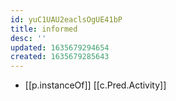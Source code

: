 ```yaml
---
id: yuC1UAU2eaclsOgUE41bP
title: informed
desc: ''
updated: 1635679294654
created: 1635679285643
---
```


- [[p.instanceOf]] [[c.Pred.Activity]]

